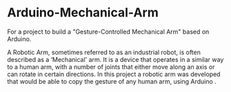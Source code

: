 # Arduino-Mechanical-Arm
For a project to build a "Gesture-Controlled Mechanical Arm" based on Arduino.

A Robotic Arm, sometimes referred to as an industrial robot, is often described as a ‘Mechanical' arm. It is a device that operates in a similar way to a human arm,
with a number of joints that either move along an axis or can rotate in certain directions. In this project a robotic arm was developed that would be able to copy the
gesture of any human arm, using Arduino .
